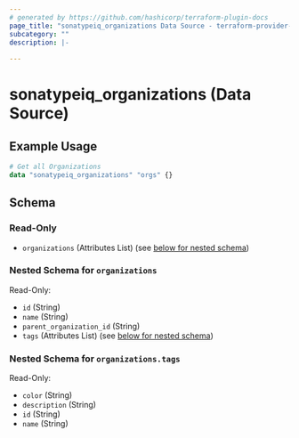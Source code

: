 ```yaml
---
# generated by https://github.com/hashicorp/terraform-plugin-docs
page_title: "sonatypeiq_organizations Data Source - terraform-provider-sonatypeiq-pf"
subcategory: ""
description: |-
  
---
```


# sonatypeiq_organizations (Data Source)



## Example Usage

```terraform
# Get all Organizations
data "sonatypeiq_organizations" "orgs" {}
```

<!-- schema generated by tfplugindocs -->
## Schema

### Read-Only

- `organizations` (Attributes List) (see [below for nested schema](#nestedatt--organizations))

<a id="nestedatt--organizations"></a>
### Nested Schema for `organizations`

Read-Only:

- `id` (String)
- `name` (String)
- `parent_organization_id` (String)
- `tags` (Attributes List) (see [below for nested schema](#nestedatt--organizations--tags))

<a id="nestedatt--organizations--tags"></a>
### Nested Schema for `organizations.tags`

Read-Only:

- `color` (String)
- `description` (String)
- `id` (String)
- `name` (String)
